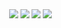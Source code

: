 <div align="center">
	<img src=https://github-profile-trophy.vercel.app/?username=GiuseppeBellamacina&theme=darkhub />
	<img src=https://github-readme-stats.vercel.app/api?username=GiuseppeBellamacina&show_icons=true&count_private=true&theme=transparent />
	<img src=https://github-readme-stats.vercel.app/api/top-langs/?username=GiuseppeBellamacina&layout=compact&theme=transparent />
	<img src=https://github-profile-summary-cards.vercel.app/api/cards/profile-details?username=GiuseppeBellamacina&theme=github_dark />
</div>
